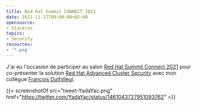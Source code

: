 ```yaml
---
title: Red Hat Summit CONNECT 2021
date: 2021-11-17T00:00:00+02:00
opensource: 
- Stackrox
topics:
- Security
resources:
- '*.png'
---
```


J'ai eu l'occasion de participer au salon [Red Hat Summit Connect 2021](https://www.redhat.com/fr/summit/connect/emea/paris) pour co-présenter la solution [Red Hat Advanced Cluster Security](https://www.redhat.com/fr/technologies/management/advanced-cluster-management) avec mon collègue [François Duthilleul](https://www.linkedin.com/posts/fduthilleul_redhat-summitconnect-paris-activity-6865998968166354944-QPlI).

{{< screenshotOf src="tweet-YadaYac.png" href="https://twitter.com/YadaYac/status/1461043727951093762" >}}

